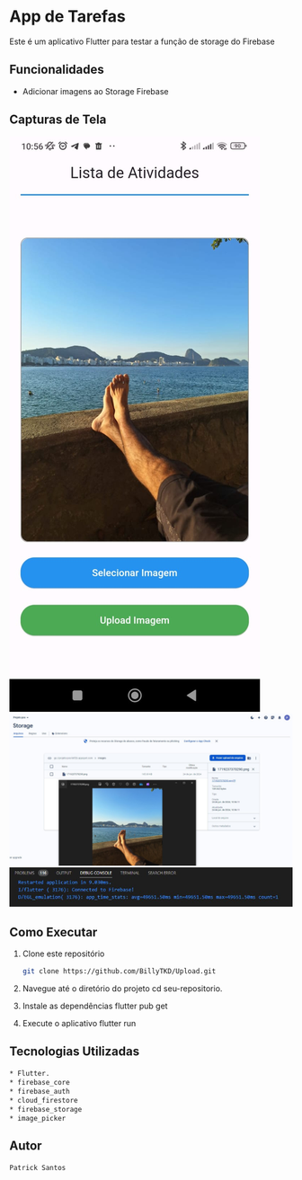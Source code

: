 # App de Tarefas

Este é um aplicativo Flutter para testar a função de storage do Firebase

## Funcionalidades

- Adicionar imagens ao Storage Firebase

## Capturas de Tela

![Tela Inicial](imagens/tela.jpeg)
![Tela Firebase](imagens/pos.jpeg)
![Tela de teste](imagens/testOK.jpeg)

## Como Executar

1. Clone este repositório
   ```sh
   git clone https://github.com/BillyTKD/Upload.git

2. Navegue até o diretório do projeto
    cd seu-repositorio.

3. Instale as dependências
    flutter pub get

4. Execute o aplicativo
    flutter run

## Tecnologias Utilizadas
    * Flutter.
    * firebase_core
    * firebase_auth
    * cloud_firestore
    * firebase_storage
    * image_picker

## Autor
    Patrick Santos

       